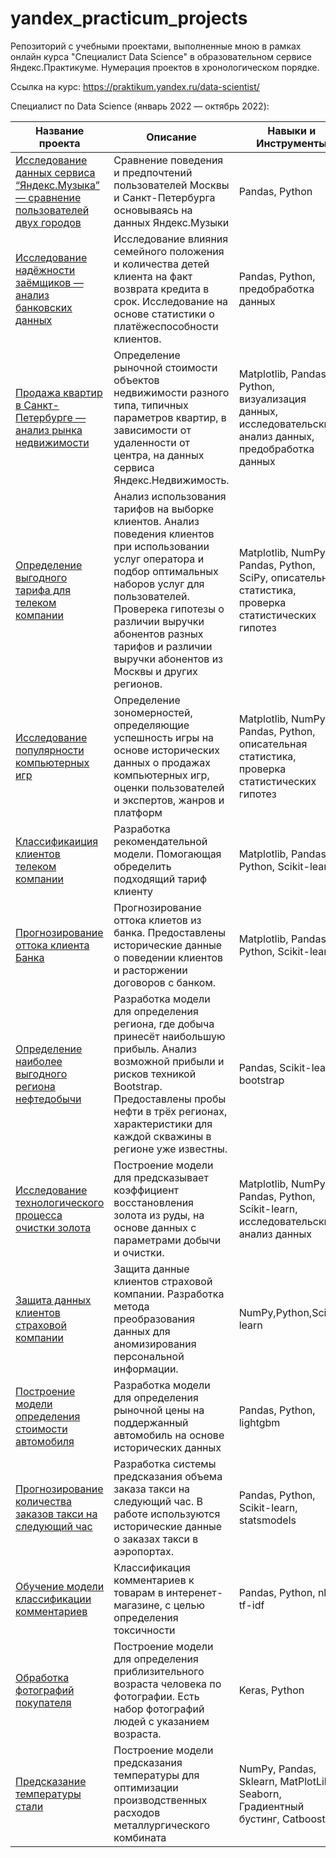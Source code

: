 # yandex_practicum_projects

Репозиторий с учебными проектами, выполненные мною в рамках онлайн курса "Специалист Data Science" в образовательном сервисе Яндекс.Практикуме.
Нумерация проектов в хронологическом порядке.

Ссылка на курс: https://praktikum.yandex.ru/data-scientist/

Специалист по Data Science (январь 2022 — октябрь 2022):

Название проекта | Описание | Навыки и Инструменты
---------------- | -------- | --------------------
[Исследование данных сервиса “Яндекс.Музыка” — сравнение пользователей двух городов](https://github.com/Nadezda-K/yandex_practicum_projects/tree/main/01_yandex.music_data_analysis) | Сравнение поведения и предпочтений пользователей Москвы и Санкт-Петербурга основываясь на данных Яндекс.Музыки | Pandas, Python
[Исследование надёжности заёмщиков — анализ банковских данных](https://github.com/Nadezda-K/yandex_practicum_projects/tree/main/02_bank_score_analysis) | Исследование влияния семейного положения и количества детей клиента на факт возврата кредита в срок. Исследование на основе статистики о  платёжеспособности клиентов. | Pandas, Python, предобработка данных
[Продажа квартир в Санкт-Петербурге — анализ рынка недвижимости](https://github.com/Nadezda-K/yandex_practicum_projects/tree/main/03_real_estate_analysis) | Определение рыночной стоимости объектов недвижимости разного типа, типичных параметров квартир, в зависимости от удаленности от центра, на данных сервиса Яндекс.Недвижимость. | Matplotlib, Pandas, Python, визуализация данных, исследовательский анализ данных, предобработка данных
[Определение выгодного тарифа для телеком компании](https://github.com/Nadezda-K/yandex_practicum_projects/tree/main/04_telecom_plan_analysis) | Анализ использования тарифов на выборке клиентов. Анализ поведения клиентов при использовании услуг оператора и подбор оптимальных наборов услуг для пользователей. Проверека гипотезы о различии выручки абонентов разных тарифов и различии выручки абонентов из Москвы и других регионов. | Matplotlib, NumPy, Pandas, Python, SciPy, описательная статистика, проверка статистических гипотез
[Исследование популярности компьютерных игр](https://github.com/Nadezda-K/yandex_practicum_projects/tree/main/05_computer_games_analysis) | Определение зономерностей, определяющие успешность игры на основе исторических данных о продажах компьютерных игр, оценки пользователей и экспертов, жанров и платформ | Matplotlib, NumPy, Pandas, Python, описательная статистика, проверка статистических гипотез
[Классификаиция клиентов телеком компании](https://github.com/Nadezda-K/yandex_practicum_projects/tree/main/06_telecom_plan_suggestion) | Разработка рекомендательной модели. Помогающая обределить подходящий тариф клиенту | Matplotlib, Pandas, Python, Scikit-learn
[Прогнозирование оттока клиента Банка](https://github.com/Nadezda-K/yandex_practicum_projects/tree/main/07_custumer_churn) | Прогнозирование оттока клиетов из банка. Предоставлены исторические данные о поведении клиентов и расторжении договоров с банком. | Matplotlib, Pandas, Python, Scikit-learn
[Определение наиболее выгодного региона нефтедобычи](https://github.com/Nadezda-K/yandex_practicum_projects/tree/main/08_choosing_location_for_oil_well) | Разработка модели для определения региона, где добыча принесёт наибольшую прибыль. Анализ возможной прибыли и рисков техникой Bootstrap. Предоставлены пробы нефти в трёх регионах, характеристики для каждой скважины в регионе уже известны. | Pandas, Scikit-learn, bootstrap
[Исследование технологического процесса очистки золота](https://github.com/Nadezda-K/yandex_practicum_projects/tree/main/09_gold_recovery) | Построение модели для предсказывает коэффициент восстановления золота из руды, на основе данных с параметрами добычи и очистки. | Matplotlib, NumPy, Pandas, Python, Scikit-learn, исследовательский анализ данных
[Защита данных клиентов страховой компании](https://github.com/Nadezda-K/yandex_practicum_projects/tree/main/10_personal_data) | Защита данные клиентов страховой компании. Разработка метода преобразования данных для аномизирования персональной информации. | NumPy,Python,Scikit-learn
[Построение модели определения стоимости автомобиля](https://github.com/Nadezda-K/yandex_practicum_projects/tree/main/11_car_price_prediction) | Разработка модели для определения рыночной цены на поддержанный автомобиль на основе исторических данных | Pandas, Python, lightgbm
[Прогнозирование количества заказов такси на следующий час](https://github.com/Nadezda-K/yandex_practicum_projects/tree/main/12_taxi_orders_prediction) | Разработка системы предсказания объема заказа такси на следующий час. В работе используются исторические данные о заказах такси в аэропортах. | Pandas, Python, Scikit-learn, statsmodels
[Обучение модели классификации комментариев](https://github.com/Nadezda-K/yandex_practicum_projects/tree/main/13_toxic_comments) | Классификация комментариев к товарам в интеренет-магазине, с целью определения токсичности | Pandas, Python, nltk, tf-idf
[Обработка фотографий покупателя](https://github.com/Nadezda-K/yandex_practicum_projects/tree/main/14_face_recognition) | Построение модели для определения приблизительного возраста человека по фотографии. Есть набор фотографий людей с указанием возраста. | Keras, Python
[Предсказание температуры стали](https://github.com/Nadezda-K/yandex_practicum_projects/tree/main/15_steel_temperature_prediction) | Построение модели предсказания температуры для оптимизации производственных расходов металлургического комбината | NumPy, Pandas, Sklearn, MatPlotLib, Seaborn, Градиентный бустинг, Сatboost

